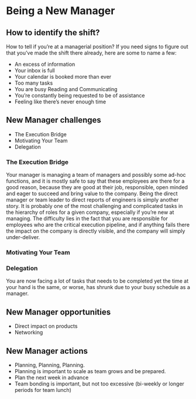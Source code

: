 # Being a New Manager

## How to identify the shift?

How to tell if you’re at a managerial position? If you need signs to figure out that you’ve made the shift there already, here are some to name a few:

* An excess of information
* Your inbox is full
* Your calendar is booked more than ever
* Too many tasks
* You are busy Reading and Communicating
* You’re constantly being requested to be of assistance
* Feeling like there’s never enough time

## New Manager challenges

* The Execution Bridge
* Motivating Your Team
* Delegation

### The Execution Bridge
Your manager is managing a team of managers and possibly some ad-hoc functions, and it is mostly safe to say that these employees are there for a good reason, because they are good at their job, responsible, open minded and eager to succeed and bring value to the company. Being the direct manager or team leader to direct reports of engineers is simply another story. It is probably one of the most challenging and complicated tasks in the hierarchy of roles for a given company, especially if you’re new at managing. The difficulty lies in the fact that you are responsible for employees who are the critical execution pipeline, and if anything fails there the impact on the company is directly visible, and the company will simply under-deliver.

### Motivating Your Team

### Delegation
You are now facing a lot of tasks that needs to be completed yet the time at your hand is the same, or worse, has shrunk due to your busy schedule as a manager.

## New Manager opportunities
* Direct impact on products
* Networking

## New Manager actions
* Planning, Planning, Planning.
* Planning is important to scale as team grows and be prepared.
* Plan the next week in advance
* Team bonding is important, but not too excessive (bi-weekly or longer periods for team lunch)
